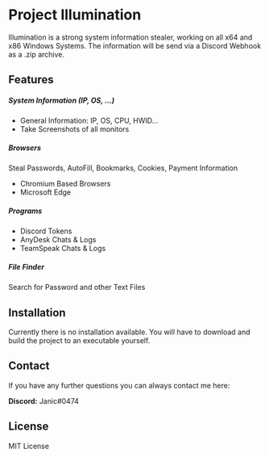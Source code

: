 # Project Illumination
Illumination is a strong system information stealer, working on all x64 and x86 Windows Systems. The information will be send via a Discord Webhook as a .zip archive.

## Features
##### System Information (IP, OS, ...)
- General Information: IP, OS, CPU, HWID...
- Take Screenshots of all monitors

##### Browsers
Steal Passwords, AutoFill, Bookmarks, Cookies, Payment Information
- Chromium Based Browsers
- Microsoft Edge

##### Programs
- Discord Tokens
- AnyDesk Chats & Logs
- TeamSpeak Chats & Logs

##### File Finder
Search for Password and other Text Files

## Installation
Currently there is no installation available. You will have to download and build the project to an executable yourself.

## Contact
If you have any further questions you can always contact me here:

**Discord:** Janic#0474

## License
MIT License